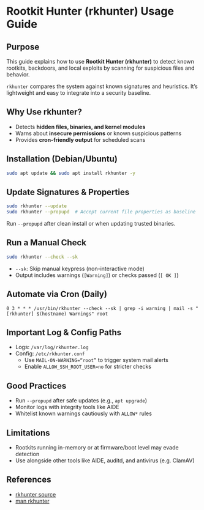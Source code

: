 # Rootkit Hunter (rkhunter) Usage Guide

## Purpose
This guide explains how to use **Rootkit Hunter (rkhunter)** to detect known rootkits, backdoors, and local exploits by scanning for suspicious files and behavior.

`rkhunter` compares the system against known signatures and heuristics. It’s lightweight and easy to integrate into a security baseline.

## Why Use rkhunter?
- Detects **hidden files, binaries, and kernel modules**
- Warns about **insecure permissions** or known suspicious patterns
- Provides **cron-friendly output** for scheduled scans

## Installation (Debian/Ubuntu)
```bash
sudo apt update && sudo apt install rkhunter -y
```

## Update Signatures & Properties
```bash
sudo rkhunter --update
sudo rkhunter --propupd  # Accept current file properties as baseline
```
Run `--propupd` after clean install or when updating trusted binaries.

## Run a Manual Check
```bash
sudo rkhunter --check --sk
```
- `--sk`: Skip manual keypress (non-interactive mode)
- Output includes warnings (`[Warning]`) or checks passed (`[ OK ]`)

## Automate via Cron (Daily)
```cron
0 3 * * * /usr/bin/rkhunter --check --sk | grep -i warning | mail -s "[rkhunter] $(hostname) Warnings" root
```

## Important Log & Config Paths
- Logs: `/var/log/rkhunter.log`
- Config: `/etc/rkhunter.conf`
  - Use `MAIL-ON-WARNING=“root”` to trigger system mail alerts
  - Enable `ALLOW_SSH_ROOT_USER=no` for stricter checks

## Good Practices
- Run `--propupd` after safe updates (e.g., `apt upgrade`)
- Monitor logs with integrity tools like AIDE
- Whitelist known warnings cautiously with `ALLOW*` rules

## Limitations
- Rootkits running in-memory or at firmware/boot level may evade detection
- Use alongside other tools like AIDE, auditd, and antivirus (e.g. ClamAV)

## References
- [rkhunter source](https://sourceforge.net/projects/rkhunter/)
- [man rkhunter](https://manpages.debian.org/bullseye/rkhunter/rkhunter.8.en.html)


